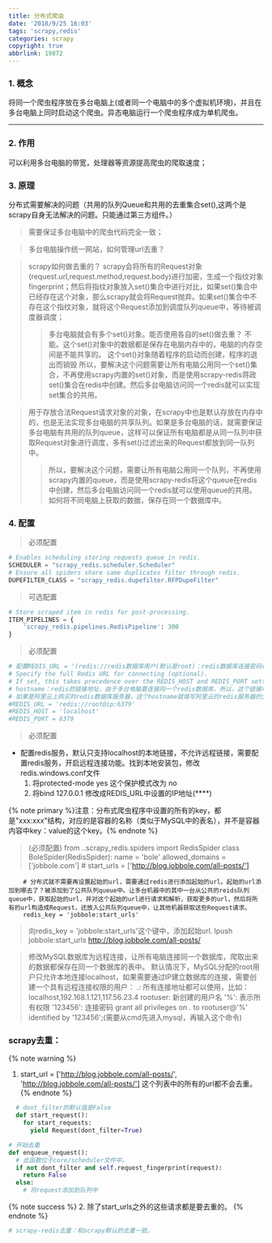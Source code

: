```yaml
---
title: 分布式爬虫
date: '2018/9/25 16:03'
tags: 'scrapy,redis'
categories: scrapy
copyright: true
abbrlink: 19872
---
```

### 1. 概念
将同一个爬虫程序放在多台电脑上(或者同一个电脑中的多个虚拟机环境)，并且在多台电脑上同时启动这个爬虫。异态电脑运行一个爬虫程序成为单机爬虫。

---

<!--more-->

### 2. 作用
可以利用多台电脑的带宽，处理器等资源提高爬虫的爬取速度；

### 3. 原理 
分布式需要解决的问题（共用的队列Queue和共用的去重集合set(),这两个是scrapy自身无法解决的问题。只能通过第三方组件。）

 > 需要保证多台电脑中的爬虫代码完全一致；

 > 多台电脑操作统一网站，如何管理url去重？

> scrapy如何做去重的？
  > scrapy会将所有的Request对象(request.url,request.method,request.body)进行加密，生成一个指纹对象fingerprint；然后将指纹对象放入set()集合中进行对比，如果set()集合中已经存在这个对象，那么scrapy就会将Request抛弃。如果set()集合中不存在这个指纹对象，就将这个Request添加到调度队列queue中，等待被调度器调度；
 >> 多台电脑就会有多个set()对象。能否使用各自的set()做去重？
  >  不能。这个set()对象中的数据都是保存在电脑内存中的，电脑的内存空间是不能共享的。
  >  这个set()对象随着程序的启动而创建，程序的退出而销毁
  >> 所以，要解决这个问题需要让所有电脑公用同一个set()集合，不再使用scrapy内置的set()对象，而是使用scrapy-redis蒋政set()集合在redis中创建。然后多台电脑访问同一个redis就可以实现set集合的共用。

> 用于存放合法Request请求对象的对象，在scrapy中也是默认存放在内存中的，也是无法实现多台电脑的共享队列。如果是多台电脑的话，就需要保证多台电脑有共用的队列queue，这样可以保证所有电脑都是从同一队列中获取Request对象进行调度，多有set()过滤出来的Request都放到同一队列中。
>> 所以，要解决这个问题，需要让所有电脑公用同一个队列，不再使用scrapy内置的queue，而是使用scrapy-redis将这个queue在redis中创建，然后多台电脑访问同一个redis就可以使用queue的共用。
> 如何将不同电脑上获取的数据，保存在同一个数据库中。
      
### 4. 配置 
> 必须配置
```python
# Enables scheduling storing requests queue in redis.
SCHEDULER = "scrapy_redis.scheduler.Scheduler"
# Ensure all spiders share same duplicates filter through redis.
DUPEFILTER_CLASS = "scrapy_redis.dupefilter.RFPDupeFilter"
```
> 可选配置
```python
# Store scraped item in redis for post-processing.
ITEM_PIPELINES = {
    'scrapy_redis.pipelines.RedisPipeline': 300
}
```
> 必须配置
```python
# 配置REDIS_URL = '(redis://redis数据库用户(默认是root)：redis数据库连接密码(默认为空))@(redis的连接地址):(redis的端口号)'
# Specify the full Redis URL for connecting (optional).
# If set, this takes precedence over the REDIS_HOST and REDIS_PORT settings.
# hostname：redis的链接地址，由于多台电脑要连接同一个redis数据库，所以，这个链接地址可以是其中一台电脑的IP地址。注意：这个IP地址对应的电脑必须启动redis，
# 如果是阿里云上购买的redis数据库服务器，这个hostname就填写阿里云的redis服务器的公网IP
#REDIS_URL = 'redis://root@ip:6379'
#REDIS_HOST = 'localhost'
#REDIS_PORT = 6379
```
> 必须配置
* 配置redis服务，默认只支持localhost的本地链接，不允许远程链接，需要配置redis服务，开启远程连接功能。找到本地安装包，修改redis.windows.conf文件
  1. 将protected-mode yes 这个保护模式改为 no
  2. 将bind 127.0.0.1 修改成REDIS_URL中设置的IP地址(****)

{% note primary %}注意：分布式爬虫程序中设置的所有的key，都是"xxx:xxx"结构，对应的是容器的名称（类似于MySQL中的表名），并不是容器内容中key：value的这个key。{% endnote %}

> (必须配置)
	from ..scrapy_redis.spiders import RedisSpider
	class BoleSpider(RedisSpider):
		name = 'bole'
		allowed_domains = ['jobbole.com']
		# start_urls = ['http://blog.jobbole.com/all-posts/']

		# 分布式就不需要再设置起始的url，需要通过redis进行添加起始的url。起始的url添加到哪去了？被添加到了公共队列queue中。让多台机器中的其中一台从公共的reids队列queue中，获取起始的url，并对这个起始的url进行请求和解析，获取更多的url，然后将所有的url构造成Request，还放入公共队列queue中，让其他机器获取这些Request请求。
		redis_key = 'jobbole:start_urls'

> 向redis_key = 'jobbole:start_urls'这个键中，添加起始url.
		lpush jobbole:start_urls http://blog.jobbole.com/all-posts/
		
> 修改MySQL数据库为远程连接，让所有电脑连接同一个数据库，爬取出来的数据都保存在同一个数据库的表中。
	默认情况下，MySQL分配的root用户只允许本地连接localhost，如果需要通过IP建立数据库的连接，需要创建一个具有远程连接权限的用户：
	*.*: 所有连接地址都可以使用，比如：localhost,192.168.1.121,117.56.23.4
	rootuser: 新创建的用户名
	'%': 表示所有权限
	'123456': 连接密码
	grant all privileges on *.* to rootuser@'%' identified by '123456';(需要从cmd先进入mysql，再输入这个命令)


### scrapy去重：
{% note warning %} 
1. start_url = ['http://blog.jobbole.com/all-posts/', 'http://blog.jobbole.com/all-posts/'] 这个列表中的所有的url都不会去重。
{% endnote %}

```python
  # dont_filter的默认值是False
  def start_request():
    for start_requests:
      yield Request(dont_filter=True)
```
```python
# 开始去重
def enqueue_request():
  # 此函数位于core/scheduler文件中。
  if not dont_filter and self.request_fingerprint(request):
    return False
  else:
    # 将request添加到队列中
```

{% note success %}
2. 除了start_urls之外的这些请求都是要去重的。
{% endnote %}

```python
# scrapy-redis去重：和scrapy默认的去重一致。
```
